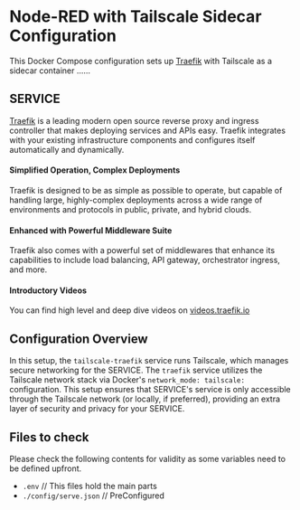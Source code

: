 # Node-RED with Tailscale Sidecar Configuration

This Docker Compose configuration sets up [Traefik](https://traefik.io/) with Tailscale as a sidecar container ......

## SERVICE

[Traefik](https://traefik.io/) is a leading modern open source reverse proxy and ingress controller that makes deploying services and APIs easy. Traefik integrates with your existing infrastructure components and configures itself automatically and dynamically.

#### Simplified Operation, Complex Deployments
Traefik is designed to be as simple as possible to operate, but capable of handling large, highly-complex deployments across a wide range of environments and protocols in public, private, and hybrid clouds.

#### Enhanced with Powerful Middleware Suite
Traefik also comes with a powerful set of middlewares that enhance its capabilities to include load balancing, API gateway, orchestrator ingress, and more.

#### Introductory Videos
You can find high level and deep dive videos on [videos.traefik.io](https://videos.traefik.io)

## Configuration Overview

In this setup, the `tailscale-traefik` service runs Tailscale, which manages secure networking for the SERVICE. The `traefik` service utilizes the Tailscale network stack via Docker's `network_mode: tailscale:` configuration. This setup ensures that SERVICE's service is only accessible through the Tailscale network (or locally, if preferred), providing an extra layer of security and privacy for your SERVICE.

## Files to check

Please check the following contents for validity as some variables need to be defined upfront.

- `.env` // This files hold the main parts
- `./config/serve.json` // PreConfigured
